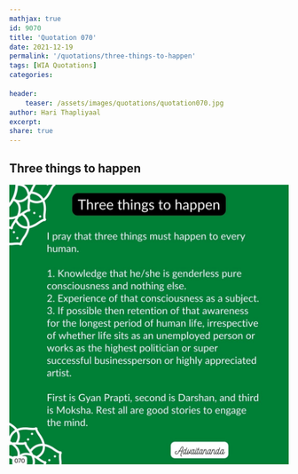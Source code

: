 ```yaml
---
mathjax: true
id: 9070
title: 'Quotation 070'
date: 2021-12-19
permalink: '/quotations/three-things-to-happen'
tags: [WIA Quotations] 
categories: 

header:
    teaser: /assets/images/quotations/quotation070.jpg
author: Hari Thapliyaal 
excerpt:
share: true 
---
```


## Three things to happen

![Three things to happen](/assets/images/quotations/quotation070.jpg)
